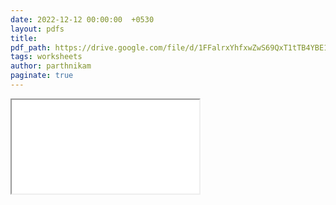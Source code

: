 ```yaml
---
date: 2022-12-12 00:00:00  +0530
layout: pdfs
title: 
pdf_path: https://drive.google.com/file/d/1FFalrxYhfxwZwS69QxT1tTB4YBE1fPSI/preview?usp=drive_link
tags: worksheets
author: parthnikam
paginate: true
---
```


<iframe class="embed-pdf" src="{{ page.pdf_path }}#toolbar=0" seamless="seamless" scrolling="no" style="overflow:hidden"></iframe>
